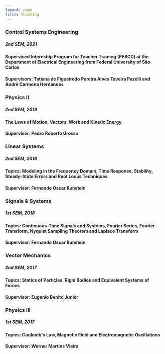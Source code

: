 ```yaml
---
layout: page
title: Teaching
---
```


### Control Systems Engineering
##### 2nd SEM, 2021
#### Supervised Internship Program for Teacher Training (PESCD) at the Department of Electrical Engineering from Federal University of São Carlos
#### Supervisors: Tatiana de Figueiredo Pereira Alves Taveira Pazelli and André Carmona Hernandes

### Physics II
##### 2nd SEM, 2019
#### The Laws of Motion, Vectors, Work and Kinetic Energy
#### Supervisor: Pedro Roberto Grosso

### Linear Systems
##### 2nd SEM, 2018
#### Topics: Modeling in the Frequency Domain, Time Response, Stability, Steady-State Errors and Root Locus Techniques
#### Supervisor: Fernando Oscar Runstein

### Signals & Systems
##### 1st SEM, 2018
#### Topics: Continuous-Time Signals and Systems, Fourier Series, Fourier Transform, Nyquist Sampling Theorem and Laplace Transform
#### Supervisor: Fernando Oscar Runstein

### Vector Mechanics
##### 2nd SEM, 2017
#### Topics: Statics of Particles, Rigid Bodies and Equivalent Systems of Forces
#### Supervisor: Eugenio Benito Junior

### Physics III
##### 1st SEM, 2017
#### Topics: Coulomb's Law, Magnetic Field and Electromagnetic Oscillations 
#### Supervisor: Werner Martins Vieira

